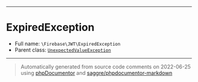 ***

# ExpiredException

* Full name: `\Firebase\JWT\ExpiredException`
* Parent class: [`UnexpectedValueException`](../../UnexpectedValueException.md)

***
> Automatically generated from source code comments on 2022-06-25 using [phpDocumentor](http://www.phpdoc.org/) and [saggre/phpdocumentor-markdown](https://github.com/Saggre/phpDocumentor-markdown)
